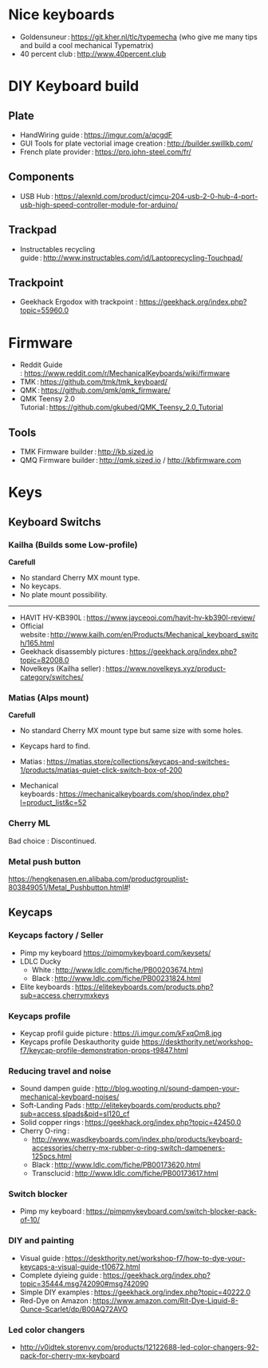 # Nice keyboards

* Goldensuneur : https://git.kher.nl/tlc/typemecha (who give me many tips and build a cool mechanical Typematrix)
* 40 percent club : http://www.40percent.club

# DIY Keyboard build

## Plate

* HandWiring guide : https://imgur.com/a/qcgdF
* GUI Tools for plate vectorial image creation : http://builder.swillkb.com/
* French plate provider : https://pro.john-steel.com/fr/

## Components

* USB Hub : https://alexnld.com/product/cjmcu-204-usb-2-0-hub-4-port-usb-high-speed-controller-module-for-arduino/

## Trackpad

* Instructables recycling guide : http://www.instructables.com/id/Laptoprecycling-Touchpad/

## Trackpoint

* Geekhack Ergodox with trackpoint : https://geekhack.org/index.php?topic=55960.0

# Firmware

* Reddit Guide : https://www.reddit.com/r/MechanicalKeyboards/wiki/firmware
* TMK : https://github.com/tmk/tmk_keyboard/
* QMK : https://github.com/qmk/qmk_firmware/
* QMK Teensy 2.0 Tutorial : https://github.com/gkubed/QMK_Teensy_2.0_Tutorial

## Tools

* TMK Firmware builder : http://kb.sized.io
* QMQ Firmware builder : http://qmk.sized.io / http://kbfirmware.com

# Keys

## Keyboard Switchs

### Kailha (Builds some Low-profile)

**Carefull** 

* No standard Cherry MX mount type.
* No keycaps.
* No plate mount possibility.

---

* HAVIT HV-KB390L : https://www.jayceooi.com/havit-hv-kb390l-review/
* Official website : http://www.kailh.com/en/Products/Mechanical_keyboard_switch/165.html
* Geekhack disassembly pictures : https://geekhack.org/index.php?topic=82008.0
* Novelkeys (Kailha seller) : https://www.novelkeys.xyz/product-category/switches/

### Matias (Alps mount)

**Carefull**

* No standard Cherry MX mount type but same size with some holes.
* Keycaps hard to find.

* Matias : https://matias.store/collections/keycaps-and-switches-1/products/matias-quiet-click-switch-box-of-200
* Mechanical keyboards : https://mechanicalkeyboards.com/shop/index.php?l=product_list&c=52

### Cherry ML

Bad choice : Discontinued.

### Metal push button

https://hengkenasen.en.alibaba.com/productgrouplist-803849051/Metal_Pushbutton.html#!

## Keycaps

### Keycaps factory / Seller

* Pimp my keyboard https://pimpmykeyboard.com/keysets/
* LDLC Ducky
  * White : http://www.ldlc.com/fiche/PB00203674.html
  * Black : http://www.ldlc.com/fiche/PB00231824.html
* Elite keyboards : https://elitekeyboards.com/products.php?sub=access,cherrymxkeys

### Keycaps profile

* Keycap profil guide picture : https://i.imgur.com/kFxqOm8.jpg
* Keycaps profile Deskauthority guide https://deskthority.net/workshop-f7/keycap-profile-demonstration-props-t9847.html

### Reducing travel and noise

* Sound dampen guide : http://blog.wooting.nl/sound-dampen-your-mechanical-keyboard-noises/
* Soft-Landing Pads : http://elitekeyboards.com/products.php?sub=access,slpads&pid=sl120_cf
* Solid copper rings : https://geekhack.org/index.php?topic=42450.0
* Cherry O-ring : 
  * http://www.wasdkeyboards.com/index.php/products/keyboard-accessories/cherry-mx-rubber-o-ring-switch-dampeners-125pcs.html
  * Black : http://www.ldlc.com/fiche/PB00173620.html
  * Transclucid : http://www.ldlc.com/fiche/PB00173617.html

### Switch blocker

* Pimp my keyboard : https://pimpmykeyboard.com/switch-blocker-pack-of-10/

### DIY and painting

* Visual guide : https://deskthority.net/workshop-f7/how-to-dye-your-keycaps-a-visual-guide-t10672.html
* Complete dyieing guide : https://geekhack.org/index.php?topic=35444.msg742090#msg742090
* Simple DIY examples : https://geekhack.org/index.php?topic=40222.0
* Red-Dye on Amazon : https://www.amazon.com/Rit-Dye-Liquid-8-Ounce-Scarlet/dp/B00AQ72AVO

### Led color changers

* http://v0idtek.storenvy.com/products/12122688-led-color-changers-92-pack-for-cherry-mx-keyboard
